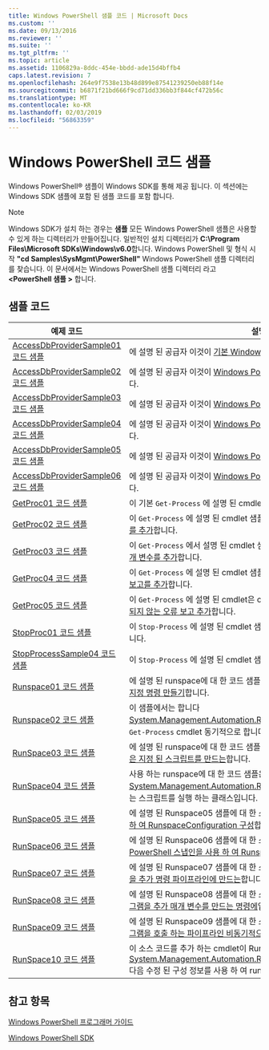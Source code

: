 ```yaml
---
title: Windows PowerShell 샘플 코드 | Microsoft Docs
ms.custom: ''
ms.date: 09/13/2016
ms.reviewer: ''
ms.suite: ''
ms.tgt_pltfrm: ''
ms.topic: article
ms.assetid: 1106829a-8ddc-454e-bbdd-ade15d4bffb4
caps.latest.revision: 7
ms.openlocfilehash: 264e9f7538e13b48d899e87541239250eb88f14e
ms.sourcegitcommit: b6871f21bd666f9cd71dd336bb3f844cf472b56c
ms.translationtype: MT
ms.contentlocale: ko-KR
ms.lasthandoff: 02/03/2019
ms.locfileid: "56863359"
---
```

# <a name="windows-powershell-sample-code"></a>Windows PowerShell 코드 샘플

Windows PowerShell® 샘플이 Windows SDK를 통해 제공 됩니다. 이 섹션에는 Windows SDK 샘플에 포함 된 샘플 코드를 포함 합니다.

> [!NOTE]
> Windows SDK가 설치 하는 경우는 **샘플** 모든 Windows PowerShell 샘플은 사용할 수 있게 하는 디렉터리가 만들어집니다. 일반적인 설치 디렉터리가 **C:\Program Files\Microsoft SDKs\Windows\v6.0**합니다. Windows PowerShell 및 형식 시작 **"cd Samples\SysMgmt\PowerShell"** Windows PowerShell 샘플 디렉터리를 찾습니다. 이 문서에서는 Windows PowerShell 샘플 디렉터리 라고  **\<PowerShell 샘플 >** 합니다.

## <a name="sample-code-listing"></a>샘플 코드

|예제 코드|설명|
|-----------------|-----------------|
|[AccessDbProviderSample01 코드 샘플](./accessdbprovidersample01-code-sample.md)|에 설명 된 공급자 이것이 [기본 Windows PowerShell 공급자를 만들](./creating-a-basic-windows-powershell-provider.md)합니다.|
|[AccessDbProviderSample02 코드 샘플](./accessdbprovidersample02-code-sample.md)|에 설명 된 공급자 이것이 [Windows PowerShell 드라이브 공급자 만들기](./creating-a-windows-powershell-drive-provider.md)합니다.|
|[AccessDbProviderSample03 코드 샘플](./accessdbprovidersample03-code-sample.md)|에 설명 된 공급자 이것이 [Windows PowerShell 항목 공급자 만들기](./creating-a-windows-powershell-item-provider.md)합니다.|
|[AccessDbProviderSample04 코드 샘플](./accessdbprovidersample04-code-sample.md)|에 설명 된 공급자 이것이 [Windows PowerShell 컨테이너 공급자 만들기](./creating-a-windows-powershell-container-provider.md)합니다.|
|[AccessDbProviderSample05 코드 샘플](./accessdbprovidersample05-code-sample.md)|에 설명 된 공급자 이것이 [Windows PowerShell 탐색 공급자 만들기](./creating-a-windows-powershell-navigation-provider.md)합니다.|
|[AccessDbProviderSample06 코드 샘플](./accessdbprovidersample06-code-sample.md)|에 설명 된 공급자 이것이 [Windows PowerShell 콘텐츠 공급자를 만들](./creating-a-windows-powershell-content-provider.md)합니다.|
|[GetProc01 코드 샘플](./getproc01-code-samples.md)|이 기본 `Get-Process` 에 설명 된 cmdlet 샘플 [첫 번째 Cmdlet 만들기](../cmdlet/creating-a-cmdlet-without-parameters.md)합니다.|
|[GetProc02 코드 샘플](./getproc02-code-samples.md)|이 `Get-Process` 에 설명 된 cmdlet 샘플 [해당 프로세스 명령줄 입력 매개 변수를 추가](../cmdlet/adding-parameters-that-process-command-line-input.md)합니다.|
|[GetProc03 코드 샘플](./getproc03-code-samples.md)|이 `Get-Process` 에서 설명 된 cmdlet 샘플 [해당 프로세스 파이프라인 입력 매개 변수를 추가](../cmdlet/adding-parameters-that-process-pipeline-input.md)합니다.|
|[GetProc04 코드 샘플](./getproc04-code-samples.md)|이 `Get-Process` 에 설명 된 cmdlet 샘플 [Your cmdlet 종료 되지 않는 오류 보고를 추가](../cmdlet/adding-non-terminating-error-reporting-to-your-cmdlet.md)합니다.|
|[GetProc05 코드 샘플](./getproc05-code-samples.md)|이 `Get-Process` 에 설명 된 cmdlet은 cmdlet 비슷합니다 [Your cmdlet 종료 되지 않는 오류 보고 추가](../cmdlet/adding-non-terminating-error-reporting-to-your-cmdlet.md)합니다.|
|[StopProc01 코드 샘플](./stopproc01-code-samples.md)|이 `Stop-Process` 에 설명 된 cmdlet 샘플 [시스템을 Cmdlet는 수정 만들기](../cmdlet/creating-a-cmdlet-that-modifies-the-system.md)합니다.|
|[StopProcessSample04 코드 샘플](./stopprocesssample04-code-samples.md)|이 `Stop-Process` 에 설명 된 cmdlet 샘플 [cmdlet 매개 변수 집합 추가](../cmdlet/adding-parameter-sets-to-a-cmdlet.md)합니다.|
|[Runspace01 코드 샘플](./runspace01-code-samples.md)|에 설명 된 runspace에 대 한 코드 샘플을 이들은 [콘솔 응용 프로그램을 실행 지정 명령 만들기](http://msdn.microsoft.com/en-us/793a6570-a072-4799-840b-172f28ce620e)합니다.|
|[Runspace02 코드 샘플](./runspace02-code-samples.md)|이 샘플에서는 합니다 [System.Management.Automation.Runspaceinvoke](/dotnet/api/System.Management.Automation.RunspaceInvoke) 실행 하는 클래스는 `Get-Process` cmdlet 동기적으로 합니다.|
|[RunSpace03 코드 샘플](./runspace03-code-samples.md)|에 설명 된 runspace에 대 한 코드 샘플을 이들은 [콘솔 응용 프로그램을 실행은 지정 된 스크립트를 만드는](http://msdn.microsoft.com/en-us/a93e6006-36db-4bcc-b9da-c5bebf4ffd68)합니다.|
|[RunSpace04 코드 샘플](./runspace04-code-samples.md)|사용 하는 runspace에 대 한 코드 샘플은이 [System.Management.Automation.Runspaceinvoke](/dotnet/api/System.Management.Automation.RunspaceInvoke) 종료 오류를 생성 하는 스크립트를 실행 하는 클래스입니다.|
|[RunSpace05 코드 샘플](./runspace05-code-sample.md)|에 설명 된 Runspace05 샘플에 대 한 소스 코드를 이것이 [Runspace를 사용 하 여 RunspaceConfiguration 구성](http://msdn.microsoft.com/en-us/42681d19-2d05-4975-befd-afb1990e79b2)합니다.|
|[RunSpace06 코드 샘플](./runspace06-code-sample.md)|에 설명 된 Runspace06 샘플에 대 한 소스 코드를 이것이 [Windows PowerShell 스냅인을 사용 하 여 Runspace를 구성](http://msdn.microsoft.com/en-us/a7289ee8-9732-49ee-91c7-d533e9538b83)합니다.|
|[RunSpace07 코드 샘플](./runspace07-code-sample.md)|에 설명 된 Runspace07 샘플에 대 한 소스 코드입니다 [는 콘솔 응용 프로그램을 추가 명령 파이프라인에 만드는](http://msdn.microsoft.com/en-us/01eb7808-e97b-4905-80be-9e2fa38c262e)합니다.|
|[RunSpace08 코드 샘플](./runspace08-code-sample.md)|에 설명 된 Runspace08 샘플에 대 한 소스 코드를 이것이 [는 콘솔 응용 프로그램을 추가 매개 변수를 만드는 명령에](http://msdn.microsoft.com/en-us/848b2b46-60f1-4a86-b448-cfc7c0cccfba)입니다.|
|[RunSpace09 코드 샘플](./runspace09-code-sample.md)|에 설명 된 Runspace09 샘플에 대 한 소스 코드를 이것이 [는 콘솔 응용 프로그램을 호출 하는 파이프라인 비동기적으로 만드는](http://msdn.microsoft.com/en-us/198c1c94-2a06-457e-93ce-c0d910618e47)합니다.|
|[RunSpace10 코드 샘플](./runspace10-code-sample.md)|이 소스 코드를 추가 하는 cmdlet이 Runspace10 샘플 [System.Management.Automation.Runspaces.Runspaceconfiguration](/dotnet/api/System.Management.Automation.Runspaces.RunspaceConfiguration) 다음 수정 된 구성 정보를 사용 하 여 runspace를 만드는 합니다.|

## <a name="see-also"></a>참고 항목

[Windows PowerShell 프로그래머 가이드](./windows-powershell-programmer-s-guide.md)

[Windows PowerShell SDK](../windows-powershell-reference.md)